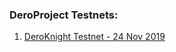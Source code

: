 ### DeroProject Testnets:  
1. [DeroKnight Testnet - 24 Nov 2019](https://github.com/deroproject/documentation/blob/master/testnet/DeroKnight.md)
